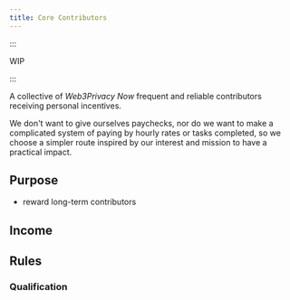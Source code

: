 ```yaml
---
title: Core Contributors
---
```


:::

WIP 

:::

A collective of *Web3Privacy Now* frequent and reliable contributors receiving personal incentives.

We don't want to give ourselves paychecks, nor do we want to make a complicated system of paying by hourly rates or tasks completed, so we choose a simpler route inspired by our interest and mission to have a practical impact.


## Purpose

* reward long-term contributors

## Income

## Rules

### Qualification

